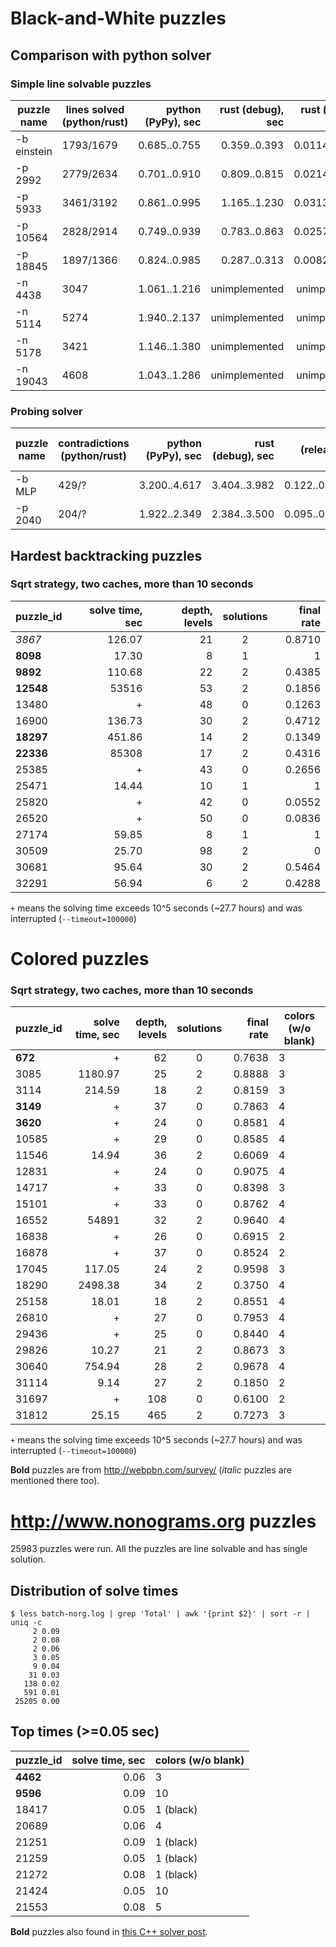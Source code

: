 # Black-and-White puzzles

## Comparison with python solver

### Simple line solvable puzzles

| puzzle name | lines solved (python/rust) | python (PyPy), sec | rust (debug), sec | rust (release), sec | gain, times |
|-------------|----------------------------|-------------------:|------------------:|--------------------:|:-----------:|
| -b einstein | 1793/1679                  | 0.685..0.755       | 0.359..0.393      | 0.0114..0.0127      | 54..66      |
| -p 2992     | 2779/2634                  | 0.701..0.910       | 0.809..0.815      | 0.0214..0.0277      | 25..42      |
| -p 5933     | 3461/3192                  | 0.861..0.995       | 1.165..1.230      | 0.0313..0.0427      | 20..32      |
| -p 10564    | 2828/2914                  | 0.749..0.939       | 0.783..0.863      | 0.0257..0.0305      | 25..36      |
| -p 18845    | 1897/1366                  | 0.824..0.985       | 0.287..0.313      | 0.0082..0.0116      | 71..120     |
| -n 4438     | 3047                       | 1.061..1.216       | unimplemented     | unimplemented       | N/A         |
| -n 5114     | 5274                       | 1.940..2.137       | unimplemented     | unimplemented       | N/A         |
| -n 5178     | 3421                       | 1.146..1.380       | unimplemented     | unimplemented       | N/A         |
| -n 19043    | 4608                       | 1.043..1.286       | unimplemented     | unimplemented       | N/A         |


### Probing solver

| puzzle name | contradictions (python/rust) | python (PyPy), sec | rust (debug), sec | rust (release), sec | gain, times |
|-------------|------------------------------|-------------------:|------------------:|--------------------:|:-----------:|
| -b MLP      | 429/?                        | 3.200..4.617       | 3.404..3.982      | 0.122..0.162        | 19..38      |
| -p 2040     | 204/?                        | 1.922..2.349       | 2.384..3.500      | 0.095..0.124        | 15..25      |



## Hardest backtracking puzzles

### Sqrt strategy, two caches, more than 10 seconds

| puzzle_id | solve time, sec | depth, levels | solutions | final rate |
|-----------|----------------:|--------------:|:---------:|-----------:|
| _3867_    | 126.07          | 21            | 2         | 0.8710     |
| **8098**  | 17.30           | 8             | 1         | 1          |
| **9892**  | 110.68          | 22            | 2         | 0.4385     |
| **12548** | 53516           | 53            | 2         | 0.1856     |
| 13480     | +               | 48            | 0         | 0.1263     | FIXME: why starting rate r=12.68 in Python?
| 16900     | 136.73          | 30            | 2         | 0.4712     | FIXME: why starting rate r=48.06 in Python?
| **18297** | 451.86          | 14            | 2         | 0.1349     |
| **22336** | 85308           | 17            | 2         | 0.4316     |
| 25385     | +               | 43            | 0         | 0.2656     |
| 25471     | 14.44           | 10            | 1         | 1          |
| 25820     | +               | 42            | 0         | 0.0552     |
| 26520     | +               | 50            | 0         | 0.0836     |
| 27174     | 59.85           | 8             | 1         | 1          |
| 30509     | 25.70           | 98            | 2         | 0          |
| 30681     | 95.64           | 30            | 2         | 0.5464     |
| 32291     | 56.94           | 6             | 2         | 0.4288     |

`+` means the solving time exceeds 10^5 seconds (~27.7 hours) and was interrupted (`--timeout=100000`)


# Colored puzzles

### Sqrt strategy, two caches, more than 10 seconds

| puzzle_id | solve time, sec | depth, levels | solutions | final rate | colors (w/o blank) |
|-----------|----------------:|--------------:|:---------:|-----------:|--------------------|
| **672**   | +               | 62            | 0         | 0.7638     | 3                  |
| 3085      | 1180.97         | 25            | 2         | 0.8888     | 3                  |
| 3114      | 214.59          | 18            | 2         | 0.8159     | 3                  |
| **3149**  | +               | 37            | 0         | 0.7863     | 4                  |
| **3620**  | +               | 24            | 0         | 0.8581     | 4                  |
| 10585     | +               | 29            | 0         | 0.8585     | 4                  |
| 11546     | 14.94           | 36            | 2         | 0.6069     | 4                  |
| 12831     | +               | 24            | 0         | 0.9075     | 4                  |
| 14717     | +               | 33            | 0         | 0.8398     | 3                  |
| 15101     | +               | 33            | 0         | 0.8762     | 4                  |
| 16552     | 54891           | 32            | 2         | 0.9640     | 4                  |
| 16838     | +               | 26            | 0         | 0.6915     | 2                  |
| 16878     | +               | 37            | 0         | 0.8524     | 2                  |
| 17045     | 117.05          | 24            | 2         | 0.9598     | 3                  |
| 18290     | 2498.38         | 34            | 2         | 0.3750     | 4                  |
| 25158     | 18.01           | 18            | 2         | 0.8551     | 4                  |
| 26810     | +               | 27            | 0         | 0.7953     | 4                  |
| 29436     | +               | 25            | 0         | 0.8440     | 4                  |
| 29826     | 10.27           | 21            | 2         | 0.8673     | 3                  |
| 30640     | 754.94          | 28            | 2         | 0.9678     | 4                  |
| 31114     | 9.14            | 27            | 2         | 0.1850     | 2                  |
| 31697     | +               | 108           | 0         | 0.6100     | 2                  |
| 31812     | 25.15           | 465           | 2         | 0.7273     | 3                  |


`+` means the solving time exceeds 10^5 seconds (~27.7 hours) and was interrupted (`--timeout=100000`)

**Bold** puzzles are from http://webpbn.com/survey/ (_italic_ puzzles are mentioned there too).


# http://www.nonograms.org puzzles

25983 puzzles were run. All the puzzles are line solvable and has single solution.

## Distribution of solve times

```
$ less batch-norg.log | grep 'Total' | awk '{print $2}' | sort -r | uniq -c
     2 0.09
     2 0.08
     2 0.06
     3 0.05
     9 0.04
    31 0.03
   138 0.02
   591 0.01
 25205 0.00
```

## Top times (>=0.05 sec)

| puzzle_id | solve time, sec | colors (w/o blank) |
|-----------|----------------:|--------------------|
| **4462**  | 0.06            | 3
| **9596**  | 0.09            | 10
| 18417     | 0.05            | 1 (black)
| 20689     | 0.06            | 4
| 21251     | 0.09            | 1 (black)
| 21259     | 0.05            | 1 (black)
| 21272     | 0.08            | 1 (black)
| 21424     | 0.05            | 10
| 21553     | 0.08            | 5


**Bold** puzzles also found in [this C++ solver post](
https://izaron.github.io/post/solving-colored-japanese-crosswords-with-the-speed-of-light/#what-decreases-the-execution-time).
